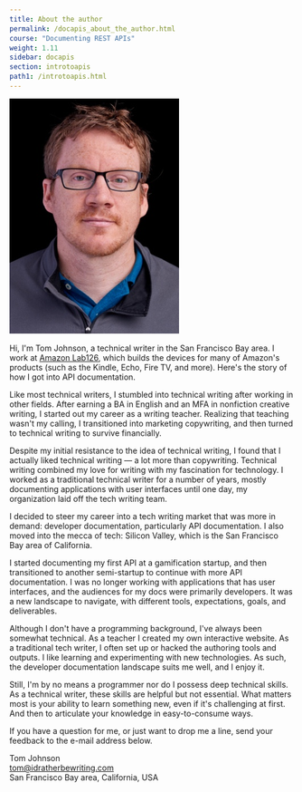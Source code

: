 ```yaml
---
title: About the author
permalink: /docapis_about_the_author.html
course: "Documenting REST APIs"
weight: 1.11
sidebar: docapis
section: introtoapis
path1: /introtoapis.html
---
```


<img src="images/tomjohnson.jpg" class="medium" />

Hi, I'm Tom Johnson, a technical writer in the San Francisco Bay area. I work at [Amazon Lab126](http://www.lab126.com/), which builds the devices for many of Amazon's products (such as the Kindle, Echo, Fire TV, and more). Here's the story of how I got into API documentation.

Like most technical writers, I stumbled into technical writing after working in other fields. After earning a BA in English and an MFA in nonfiction creative writing, I started out my career as a writing teacher. Realizing that teaching wasn't my calling, I transitioned into marketing copywriting, and then turned to technical writing to survive financially.

Despite my initial resistance to the idea of technical writing, I found that I actually liked technical writing — a lot more than copywriting. Technical writing combined my love for writing with my fascination for technology. I worked as a traditional technical writer for a number of years, mostly documenting applications with user interfaces until one day, my organization laid off the tech writing team.

I decided to steer my career into a tech writing market that was more in demand: developer documentation, particularly API documentation. I also moved into the mecca of tech: Silicon Valley, which is the San Francisco Bay area of California.

I started documenting my first API at a gamification startup, and then transitioned to another semi-startup to continue with more API documentation. I was no longer working with applications that has user interfaces, and the audiences for my docs were primarily developers. It was a new landscape to navigate, with different tools, expectations, goals, and deliverables.

Although I don't have a programming background, I've always been somewhat technical. As a teacher I created my own interactive website. As a traditional tech writer, I often set up or hacked the authoring tools and outputs. I like learning and experimenting with new technologies. As such, the developer documentation landscape suits me well, and I enjoy it.

Still, I'm by no means a programmer nor do I possess deep technical skills. As a technical writer, these skills are helpful but not essential. What matters most is your ability to learn something new, even if it's challenging at first. And then to articulate your knowledge in easy-to-consume ways.

If you have a question for me, or just want to drop me a line, send your feedback to the e-mail address below.

Tom Johnson  
[tom@idratherbewriting.com](mailto:tom@idratherbewriting.com)  
San Francisco Bay area, California, USA
